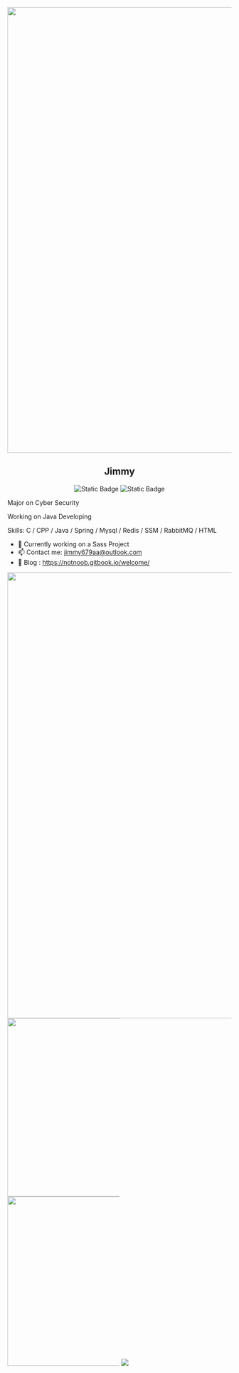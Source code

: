 <p align="center">
  <img width="1000" src="https://typora11aa.oss-cn-beijing.aliyuncs.com/Snipaste_2024-01-30_14-33-55.png" />
  <h2 align="center">
 Jimmy
  </h2>
  <p align="center">
    <img alt="Static Badge" src="https://img.shields.io/badge/School-TYUT-green?color=hex">
    <img alt="Static Badge" src="https://img.shields.io/badge/All_Stars-1-green?color=yellow">
  </p>
</p>

Major on Cyber Security

Working on Java Developing

Skills: C / CPP / Java / Spring / Mysql / Redis / SSM / RabbitMQ / HTML

- 🔭 Currently working on a Sass Project  
- 📫 Contact me: jimmy679aa@outlook.com
- 🙂 Blog : https://notnoob.gitbook.io/welcome/

<p>
  <img style="width: 1000px;height: auto;max-height:100%;max-width:100%;" src="https://github-profile-trophy.vercel.app/?username=jimmy679&rank=A,B,C"/>
  <img style="width: 400px;height: auto;max-height:50%;max-width:50%;" src="https://streak-stats.demolab.com/?user=jimmy679"/>
  <img style="width: 380px;height: auto;max-height:50%;max-width:50%;" src="https://github-readme-stats.vercel.app/api?username=jimmy679&count_private=true&show_icons=true"/>
  <img src="https://github-readme-stats.vercel.app/api/top-langs/?username=jimmy679&layout=donut-vertical"/>
</p>

